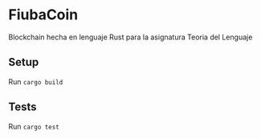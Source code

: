 # FiubaCoin
Blockchain hecha en lenguaje Rust para la asignatura Teoria del Lenguaje

## Setup
Run `cargo build`

## Tests
Run `cargo test`